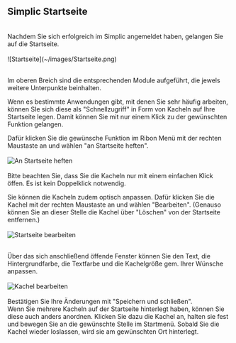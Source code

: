 ## Simplic Startseite
<br />
Nachdem Sie sich erfolgreich im Simplic angemeldet haben, gelangen Sie auf die Startseite.
<br />
<br />
![Startseite](~/images/Startseite.png)
<br />
<br />


Im oberen Breich sind die entsprechenden Module aufgeführt, die jewels weitere Unterpunkte beinhalten.

Wenn es bestimmte Anwendungen gibt, mit denen Sie sehr häufig arbeiten, können SIe sich diese als "Schnellzugriff" in Form von Kacheln auf Ihre Startseite legen.
Damit können Sie mit nur einem Klick zu der gewünschten Funktion gelangen. 

Dafür klicken Sie die gewünsche Funktion im Ribon Menü mit der rechten Maustaste an und wählen "an Startseite heften".
<br />
<br />
![An Startseite heften](~/images/AnStartseite.png)
<br />
<br />
Bitte beachten Sie, dass Sie die Kacheln nur mit einem einfachen Klick öffen. Es ist kein Doppelklick notwendig.
<br />

Sie können die Kacheln zudem optisch anpassen. Dafür klicken Sie die Kachel mit der rechten Maustaste an und wählen "Bearbeiten". (Genauso können Sie an dieser Stelle die Kachel über "Löschen" von der Startseite entfernen.)
<br />
<br />
![Startseite bearbeiten](~/images/Startseitebearbeiten.png)
<br />
<br />

Über das sich anschließend öffende Fenster können Sie den Text, die Hintergrundfarbe, die Textfarbe und die Kachelgröße gem. Ihrer Wünsche anpassen.
<br />
<br />
![Kachel bearbeiten](~/images/Kachelbearbeiten.png)
<br />
<br />
Bestätigen Sie Ihre Änderungen mit "Speichern und schließen".
<br />
Wenn Sie mehrere Kacheln auf der Startseite hinterlegt haben, können Sie diese auch anders anordnen. 
Klicken Sie dazu die Kachel an, halten sie fest und bewegen Sie an die gewünschte Stelle im Startmenü. Sobald Sie die Kachel wieder loslassen, wird sie am gewünschten Ort
hinterlegt.

